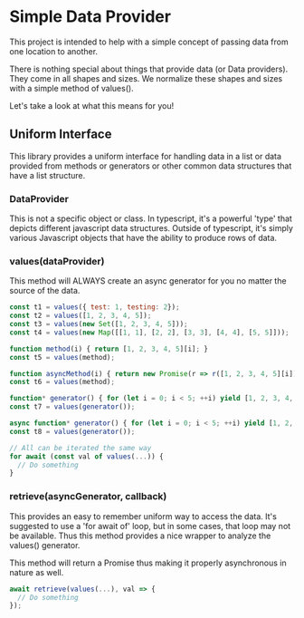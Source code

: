 # Simple Data Provider

This project is intended to help with a simple concept of passing data from one location to another.

There is nothing special about things that provide data (or Data providers). They come in all shapes and sizes. We
normalize these shapes and sizes with a simple method of values().

Let's take a look at what this means for you!

## Uniform Interface

This library provides a uniform interface for handling data in a list or data provided from methods or
generators or other common data structures that have a list structure.

### DataProvider<T>

This is not a specific object or class. In typescript, it's a powerful 'type' that depicts different javascript data
structures. Outside of typescript, it's simply various Javascript objects that have the ability to produce rows of data.

### values(dataProvider)

This method will ALWAYS create an async generator for you no matter the source of the data.

```javascript
const t1 = values({ test: 1, testing: 2});
const t2 = values([1, 2, 3, 4, 5]);
const t3 = values(new Set([1, 2, 3, 4, 5]));
const t4 = values(new Map([[1, 1], [2, 2], [3, 3], [4, 4], [5, 5]]));

function method(i) { return [1, 2, 3, 4, 5][i]; }
const t5 = values(method);

function asyncMethod(i) { return new Promise(r => r([1, 2, 3, 4, 5][i])); }
const t6 = values(method);

function* generator() { for (let i = 0; i < 5; ++i) yield [1, 2, 3, 4, 5][i]; }
const t7 = values(generator());

async function* generator() { for (let i = 0; i < 5; ++i) yield [1, 2, 3, 4, 5][i]; }
const t8 = values(generator());

// All can be iterated the same way
for await (const val of values(...)) {
  // Do something
}
```

### retrieve(asyncGenerator, callback)

This provides an easy to remember uniform way to access the data. It's suggested to use a 'for await of' loop, but in
some cases, that loop may not be available. Thus this method provides a nice wrapper to analyze the values() generator.

This method will return a Promise thus making it properly asynchronous in nature as well.

```javascript
await retrieve(values(...), val => {
  // Do something
});
```
